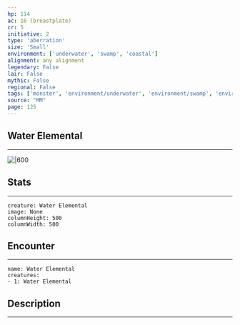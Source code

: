 ```yaml
---
hp: 114
ac: 16 (breastplate)
cr: 5
initiative: 2
type: 'aberration'    
size: 'Small'
environment: ['underwater', 'swamp', 'coastal']
alignment: any alignment
legendary: False
lair: False
mythic: False
regional: False
tags: ['monster', 'environment/underwater', 'environment/swamp', 'environment/coastal']
source: "MM"
page: 125
---
```


## Water Elemental
---

![|600](D:/Program%20Files/5e.tools/img/bestiary/MM/Water%20Elemental.jpg)

## Stats
---

```statblock
creature: Water Elemental
image: None
columnHeight: 500
columnWidth: 500
```

## Encounter
---

```encounter-table
name: Water Elemental
creatures:
- 1: Water Elemental
```

## Description
---




